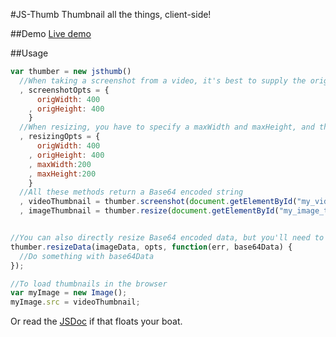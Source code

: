 #JS-Thumb
Thumbnail all the things, client-side!

##Demo
[Live demo](http://ben-ng.github.io/js-thumb)

##Usage
```javascript
var thumber = new jsthumb()
  //When taking a screenshot from a video, it's best to supply the original dimensions of the video
  , screenshotOpts = {
      origWidth: 400
    , origHeight: 400
    }
  //When resizing, you have to specify a maxWidth and maxHeight, and the original dimensions are recommended but optional
  , resizingOpts = {
      origWidth: 400
    , origHeight: 400
    , maxWidth:200
    , maxHeight:200
    }
  //All these methods return a Base64 encoded string
  , videoThumbnail = thumber.screenshot(document.getElementById("my_video_tag"), screenshotOpts)
  , imageThumbnail = thumber.resize(document.getElementById("my_image_tag"), resizingOpts);


//You can also directly resize Base64 encoded data, but you'll need to provide a callback for that
thumber.resizeData(imageData, opts, function(err, base64Data) {
  //Do something with base64Data
});

//To load thumbnails in the browser
var myImage = new Image();
myImage.src = videoThumbnail;
```

Or read the [JSDoc](http://ben-ng.github.io/js-thumb/docs/jsthumb.html) if that floats your boat.